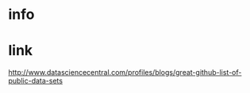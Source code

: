 # info

# link

http://www.datasciencecentral.com/profiles/blogs/great-github-list-of-public-data-sets
